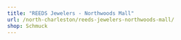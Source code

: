 ```yaml
---
title: "REEDS Jewelers - Northwoods Mall"
url: /north-charleston/reeds-jewelers-northwoods-mall/
shop: Schmuck
---
```

